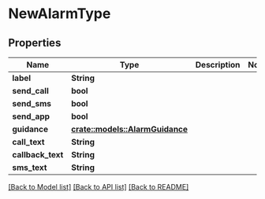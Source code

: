 # NewAlarmType

## Properties

Name | Type | Description | Notes
------------ | ------------- | ------------- | -------------
**label** | **String** |  | 
**send_call** | **bool** |  | 
**send_sms** | **bool** |  | 
**send_app** | **bool** |  | 
**guidance** | [**crate::models::AlarmGuidance**](AlarmGuidance.md) |  | 
**call_text** | **String** |  | 
**callback_text** | **String** |  | 
**sms_text** | **String** |  | 

[[Back to Model list]](../README.md#documentation-for-models) [[Back to API list]](../README.md#documentation-for-api-endpoints) [[Back to README]](../README.md)


